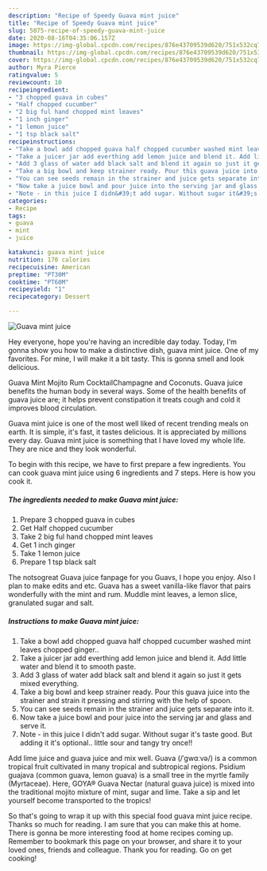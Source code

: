 ```yaml
---
description: "Recipe of Speedy Guava mint juice"
title: "Recipe of Speedy Guava mint juice"
slug: 5075-recipe-of-speedy-guava-mint-juice
date: 2020-08-16T04:35:06.157Z
image: https://img-global.cpcdn.com/recipes/876e43709539d620/751x532cq70/guava-mint-juice-recipe-main-photo.jpg
thumbnail: https://img-global.cpcdn.com/recipes/876e43709539d620/751x532cq70/guava-mint-juice-recipe-main-photo.jpg
cover: https://img-global.cpcdn.com/recipes/876e43709539d620/751x532cq70/guava-mint-juice-recipe-main-photo.jpg
author: Myra Pierce
ratingvalue: 5
reviewcount: 10
recipeingredient:
- "3 chopped guava in cubes"
- "Half chopped cucumber"
- "2 big ful hand chopped mint leaves"
- "1 inch ginger"
- "1 lemon juice"
- "1 tsp black salt"
recipeinstructions:
- "Take a bowl add chopped guava half chopped cucumber washed mint leaves chopped ginger.."
- "Take a juicer jar add everthing add lemon juice and blend it. Add little water and blend it to smooth paste."
- "Add 3 glass of water add black salt and blend it again so just it gets mixed everything."
- "Take a big bowl and keep strainer ready. Pour this guava juice into the strainer and strain it pressing and stirring with the help of spoon."
- "You can see seeds remain in the strainer and juice gets separate into it."
- "Now take a juice bowl and pour juice into the serving jar and glass and serve it."
- "Note - in this juice I didn&#39;t add sugar. Without sugar it&#39;s taste good. But adding it it&#39;s optional.. little sour and tangy try once!!"
categories:
- Recipe
tags:
- guava
- mint
- juice

katakunci: guava mint juice 
nutrition: 170 calories
recipecuisine: American
preptime: "PT30M"
cooktime: "PT60M"
recipeyield: "1"
recipecategory: Dessert

---
```



![Guava mint juice](https://img-global.cpcdn.com/recipes/876e43709539d620/751x532cq70/guava-mint-juice-recipe-main-photo.jpg)

Hey everyone, hope you're having an incredible day today. Today, I'm gonna show you how to make a distinctive dish, guava mint juice. One of my favorites. For mine, I will make it a bit tasty. This is gonna smell and look delicious.

Guava Mint Mojito Rum CocktailChampagne and Coconuts. Guava juice benefits the human body in several ways. Some of the health benefits of guava juice are; it helps prevent constipation it treats cough and cold it improves blood circulation.

Guava mint juice is one of the most well liked of recent trending meals on earth. It is simple, it's fast, it tastes delicious. It is appreciated by millions every day. Guava mint juice is something that I have loved my whole life. They are nice and they look wonderful.


To begin with this recipe, we have to first prepare a few ingredients. You can cook guava mint juice using 6 ingredients and 7 steps. Here is how you cook it.

<!--inarticleads1-->

##### The ingredients needed to make Guava mint juice:

1. Prepare 3 chopped guava in cubes
1. Get Half chopped cucumber
1. Take 2 big ful hand chopped mint leaves
1. Get 1 inch ginger
1. Take 1 lemon juice
1. Prepare 1 tsp black salt


The notsogreat Guava juice fanpage for you Guavs, I hope you enjoy. Also I plan to make edits and etc. Guava has a sweet vanilla-like flavor that pairs wonderfully with the mint and rum. Muddle mint leaves, a lemon slice, granulated sugar and salt. 

<!--inarticleads2-->

##### Instructions to make Guava mint juice:

1. Take a bowl add chopped guava half chopped cucumber washed mint leaves chopped ginger..
1. Take a juicer jar add everthing add lemon juice and blend it. Add little water and blend it to smooth paste.
1. Add 3 glass of water add black salt and blend it again so just it gets mixed everything.
1. Take a big bowl and keep strainer ready. Pour this guava juice into the strainer and strain it pressing and stirring with the help of spoon.
1. You can see seeds remain in the strainer and juice gets separate into it.
1. Now take a juice bowl and pour juice into the serving jar and glass and serve it.
1. Note - in this juice I didn&#39;t add sugar. Without sugar it&#39;s taste good. But adding it it&#39;s optional.. little sour and tangy try once!!


Add lime juice and guava juice and mix well. Guava (/ˈɡwɑːvə/) is a common tropical fruit cultivated in many tropical and subtropical regions. Psidium guajava (common guava, lemon guava) is a small tree in the myrtle family (Myrtaceae). Here, GOYA® Guava Nectar (natural guava juice) is mixed into the traditional mojito mixture of mint, sugar and lime. Take a sip and let yourself become transported to the tropics! 

So that's going to wrap it up with this special food guava mint juice recipe. Thanks so much for reading. I am sure that you can make this at home. There is gonna be more interesting food at home recipes coming up. Remember to bookmark this page on your browser, and share it to your loved ones, friends and colleague. Thank you for reading. Go on get cooking!
